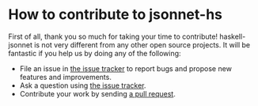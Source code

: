 # How to contribute to jsonnet-hs

First of all, thank you so much for taking your time to contribute! haskell-jsonnet is not very different from any other open source projects. It will
be fantastic if you help us by doing any of the following:

- File an issue in [the issue tracker](https://github.com/moleike/jsonnet-hs/issues)
  to report bugs and propose new features and improvements.
- Ask a question using [the issue tracker](https://github.com/moleike/jsonnet-hs/issues).
- Contribute your work by sending [a pull request](https://github.com/moleike/jsonnet-hs/pulls).
